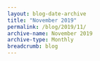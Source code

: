 ```yaml
---
layout: blog-date-archive
title: "November 2019"
permalink: /blog/2019/11/
archive-name: November 2019
archive-type: Monthly
breadcrumb: blog
---
```

